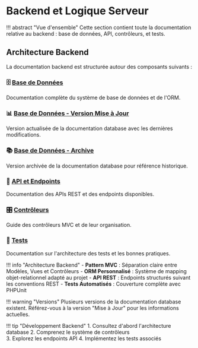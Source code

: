 # Backend et Logique Serveur

!!! abstract "Vue d'ensemble"
    Cette section contient toute la documentation relative au backend : base de données, API, contrôleurs, et tests.

## Architecture Backend

La documentation backend est structurée autour des composants suivants :

### 🗄️ [Base de Données](Database.md)
Documentation complète du système de base de données et de l'ORM.

### 📊 [Base de Données - Version Mise à Jour](Database-Updated.md)
Version actualisée de la documentation database avec les dernières modifications.

### 📚 [Base de Données - Archive](Database-Old.md)
Version archivée de la documentation database pour référence historique.

### 🔌 [API et Endpoints](Api-Directory.md)
Documentation des APIs REST et des endpoints disponibles.

### 🎛️ [Contrôleurs](Controleurs.md)
Guide des contrôleurs MVC et de leur organisation.

### 🧪 [Tests](Tests-Directory.md)
Documentation sur l'architecture des tests et les bonnes pratiques.

!!! info "Architecture Backend"
    - **Pattern MVC** : Séparation claire entre Modèles, Vues et Contrôleurs
    - **ORM Personnalisé** : Système de mapping objet-relationnel adapté au projet
    - **API REST** : Endpoints structurés suivant les conventions REST
    - **Tests Automatisés** : Couverture complète avec PHPUnit

!!! warning "Versions"
    Plusieurs versions de la documentation database existent. Référez-vous à la version "Mise à Jour" pour les informations actuelles.

!!! tip "Développement Backend"
    1. Consultez d'abord l'architecture database
    2. Comprenez le système de contrôleurs  
    3. Explorez les endpoints API
    4. Implémentez les tests associés

